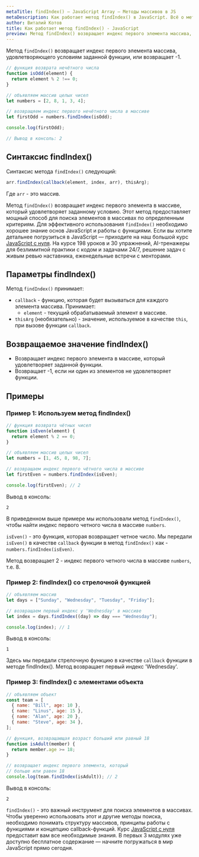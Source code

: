 ```yaml
---
metaTitle: findIndex() – JavaScript Array – Методы массивов в JS
metaDescription: Как работает метод findIndex() в JavaScript. Всё о методах работы с массивами в JavaScript | База знаний PurpleSchool
author: Виталий Котов
title: Как работает метод findIndex() - JavaScript
preview: Метод findIndex() возвращает индекс первого элемента массива, удовлетворяющего условиям заданной функции, или возвращает -1...
---
```


Метод `findIndex()` возвращает индекс первого элемента массива, удовлетворяющего условиям заданной функции, или возвращает -1.

```javascript
// функция возврата нечётного числа
function isOdd(element) {
  return element % 2 !== 0;
}

// объявляем массив целых чисел
let numbers = [2, 8, 1, 3, 4];

// возвращяем индекс первого нечётного числа в массиве
let firstOdd = numbers.findIndex(isOdd);

console.log(firstOdd);

// Вывод в консоль: 2
```

## Синтаксис findIndex()

Синтаксис метода `findIndex()` следующий:

```javascript
arr.findIndex(callback(element, index, arr), thisArg);
```

Где `arr` - это массив.

Метод `findIndex()` возвращает индекс первого элемента в массиве, который удовлетворяет заданному условию. Этот метод предоставляет мощный способ для поиска элементов в массивах по определенным критериям. Для эффективного использования `findIndex()` необходимо хорошее знание основ JavaScript и работы с функциями. Если вы хотите детальнее погрузиться в JavaScript — приходите на наш большой курс [JavaScript с нуля](https://purpleschool.ru/course/javascript-basics?utm_source=knowledgebase&utm_medium=text&utm_campaign=kak-rabotaet-metod-findindex-javascript). На курсе 198 уроков и 30 упражнений, AI-тренажеры для безлимитной практики с кодом и задачами 24/7, решение задач с живым ревью наставника, еженедельные встречи с менторами.

## Параметры findIndex()

Метод `findIndex()` принимает:

- `callback` - функцию, которая будет вызываться для каждого элемента массива. Принимает:
  - `element` - текущий обрабатываемый элемент в массиве.
- `thisArg` (необязательно) - значение, используемое в качестве `this`, при вызове функции `callback`.

## Возвращаемое значение findIndex()

- Возвращает индекс первого элемента в массиве, который удовлетворяет заданной функции.
- Возвращает -1, если ни один из элементов не удовлетворяет функции.

## Примеры

### Пример 1: Используем метод findIndex()

```javascript
// функция возврата чётных чисел
function isEven(element) {
  return element % 2 == 0;
}

// объявляем массив целых чисел
let numbers = [1, 45, 8, 98, 7];

// возвращаем индекс первого чётного числа в массиве
let firstEven = numbers.findIndex(isEven);

console.log(firstEven); // 2
```

Вывод в консоль:

```
2
```

В приведенном выше примере мы использовали метод `findIndex()`, чтобы найти индекс первого четного числа в массиве `numbers`.

`isEven()` - это функция, которая возвращает четное число. Мы передали `isEven()` в качестве `callback` функции в метод `findIndex()` как - `numbers.findIndex(isEven)`.

Метод возвращает 2 - индекс первого четного числа в массиве `numbers`, т.е. 8.

### Пример 2: findIndex() со стрелочной функцией

```javascript
// объявляем массив
let days = ["Sunday", "Wednesday", "Tuesday", "Friday"];

// возвращаем первый индекс у 'Wednesday' в массиве
let index = days.findIndex((day) => day === "Wednesday");

console.log(index); // 1
```

Вывод в консоль:

```
1
```

Здесь мы передали стрелочную функцию в качестве `callback` функции в методе findIndex(). Метод возвращает первый индекс 'Wednesday'.

### Пример 3: findIndex() с элементами объекта

```javascript
// объявляем объект
const team = [
  { name: "Bill", age: 10 },
  { name: "Linus", age: 15 },
  { name: "Alan", age: 20 },
  { name: "Steve", age: 34 },
];

// функция, возвращающая возраст больший или равный 18
function isAdult(member) {
  return member.age >= 18;
}

// возвращает индекс первого элемента, который
// больше или равен 18
console.log(team.findIndex(isAdult)); // 2
```

Вывод в консоль:

```
2
```

`findIndex()` - это важный инструмент для поиска элементов в массивах. Чтобы уверенно использовать этот и другие методы поиска, необходимо понимать структуру массивов, принципы работы с функциями и концепцию callback-функций. Курс [JavaScript с нуля](https://purpleschool.ru/course/javascript-basics?utm_source=knowledgebase&utm_medium=text&utm_campaign=kak-rabotaet-metod-findindex-javascript) предоставит вам все необходимые знания. В первых 3 модулях уже доступно бесплатное содержание — начните погружаться в мир JavaScript прямо сегодня.

